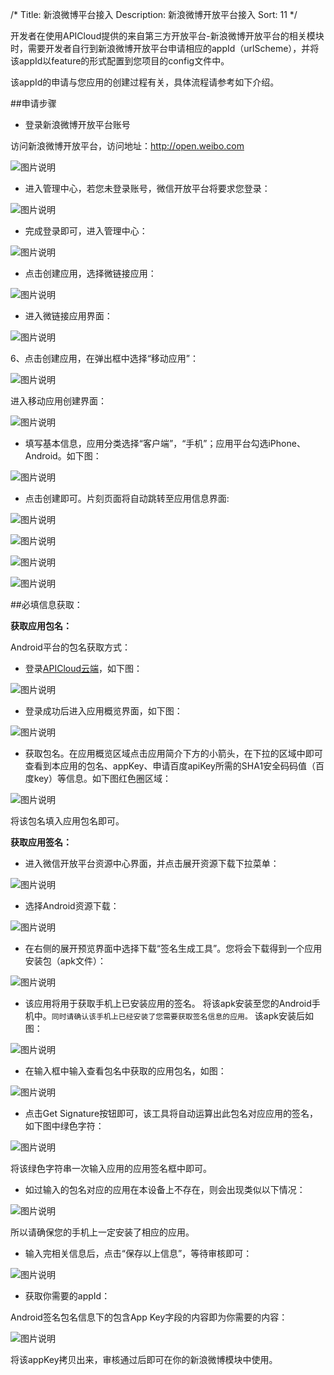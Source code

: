 /*
Title: 新浪微博平台接入
Description: 新浪微博开放平台接入
Sort: 11
*/

开发者在使用APICloud提供的来自第三方开放平台-新浪微博开放平台的相关模块时，需要开发者自行到新浪微博开放平台申请相应的appId（urlScheme），并将该appId以feature的形式配置到您项目的config文件中。

该appId的申请与您应用的创建过程有关，具体流程请参考如下介绍。


##申请步骤

- 登录新浪微博开放平台账号

访问新浪微博开放平台，访问地址：http://open.weibo.com

![图片说明](/img/docImage/70.png)

- 进入管理中心，若您未登录账号，微信开放平台将要求您登录：
 
![图片说明](/img/docImage/71.jpg)

- 完成登录即可，进入管理中心：

![图片说明](/img/docImage/72.jpg)

- 点击创建应用，选择微链接应用： 

![图片说明](/img/docImage/73.jpg)

- 进入微链接应用界面：

![图片说明](/img/docImage/75.jpg)
 
6、点击创建应用，在弹出框中选择“移动应用”：

![图片说明](/img/docImage/76.jpg)
 
进入移动应用创建界面：

![图片说明](/img/docImage/77.png)
 
- 填写基本信息，应用分类选择“客户端”，“手机”；应用平台勾选iPhone、Android。如下图：

![图片说明](/img/docImage/78.jpg)
 
- 点击创建即可。片刻页面将自动跳转至应用信息界面:
 
![图片说明](/img/docImage/79.jpg)

![图片说明](/img/docImage/80.jpg)
 
![图片说明](/img/docImage/81.jpg) 

![图片说明](/img/docImage/82.jpg) 

##必填信息获取：

**获取应用包名：**

Android平台的包名获取方式：

- 登录[APICloud云端](http://www.apicloud.com/login)，如下图：
 
![图片说明](/img/docImage/83.jpg) 

- 登录成功后进入应用概览界面，如下图：

![图片说明](/img/docImage/84.jpg) 

- 获取包名。在应用概览区域点击应用简介下方的小箭头，在下拉的区域中即可查看到本应用的包名、appKey、申请百度apiKey所需的SHA1安全码码值（百度key）等信息。如下图红色圈区域：
 
![图片说明](/img/docImage/84.png) 

将该包名填入应用包名即可。

**获取应用签名：**

- 进入微信开放平台资源中心界面，并点击展开资源下载下拉菜单：

![图片说明](/img/docImage/85.png) 

- 选择Android资源下载：

![图片说明](/img/docImage/86.jpg) 

- 在右侧的展开预览界面中选择下载“签名生成工具”。您将会下载得到一个应用安装包（apk文件）：
 
![图片说明](/img/docImage/87.jpg) 

- 该应用将用于获取手机上已安装应用的签名。
将该apk安装至您的Android手机中。```同时请确认该手机上已经安装了您需要获取签名信息的应用。```
该apk安装后如图：
 
![图片说明](/img/docImage/88.png)

- 在输入框中输入查看包名中获取的应用包名，如图：

![图片说明](/img/docImage/89.jpg) 
 
- 点击Get Signature按钮即可，该工具将自动运算出此包名对应应用的签名，如下图中绿色字符：
 
![图片说明](/img/docImage/90.jpg) 

将该绿色字符串一次输入应用的应用签名框中即可。

- 如过输入的包名对应的应用在本设备上不存在，则会出现类似以下情况：

![图片说明](/img/docImage/91.jpg) 
 
所以请确保您的手机上一定安装了相应的应用。

- 输入完相关信息后，点击“保存以上信息”，等待审核即可：
 
![图片说明](/img/docImage/92.png) 

- 获取你需要的appId：

Android签名包名信息下的包含App Key字段的内容即为你需要的内容：

![图片说明](/img/docImage/93.png) 

将该appKey拷贝出来，审核通过后即可在你的新浪微博模块中使用。
